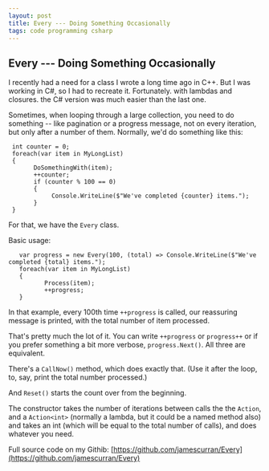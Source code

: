 ```yaml
---
layout: post
title: Every --- Doing Something Occasionally
tags: code programming csharp
---
```


## Every --- Doing Something Occasionally

I recently had a need for a class I wrote a long time ago in C++.  But I was working in C#, so I had to recreate it.  Fortunately. with lambdas and closures. the C# version was much easier than the last one.

Sometimes, when looping through a large collection, you need to do something -- like pagination or a progress message, not on every iteration, but only after a number of them.   Normally, we'd do something like this:


     int counter = 0;
     foreach(var item in MyLongList)
     {
           DoSomethingWith(item);
           ++counter;
           if (counter % 100 == 0)
           {
                Console.WriteLine($"We've completed {counter} items.");
           }
     }




For that, we have the `Every` class.

Basic usage:

       var progress = new Every(100, (total) => Console.WriteLine($"We've completed {total} items.");
	   foreach(var item in MyLongList)
	   {
	          Process(item);
	          ++progress;
	   }
	   
In that example, every 100th time `++progress` is called, our reassuring message is printed, with the total number of item processed.

That's pretty much the lot of it.  You can write `++progress` or `progress++` or if you prefer something a bit more verbose, `progress.Next()`. All three are equivalent.

There's a `CallNow()` method, which does exactly that. (Use it after the loop, to, say, print the total number processed.)

And `Reset()` starts the count over from the beginning.

The constructor takes the number of iterations between calls the the `Action`, and a `Action<int>` (normally a lambda, but it could be a named method also) and takes an int (which will be equal to the total number of calls), and does whatever you need.


Full source code on my Githib: 
[https://github.com/jamescurran/Every](https://github.com/jamescurran/Every)